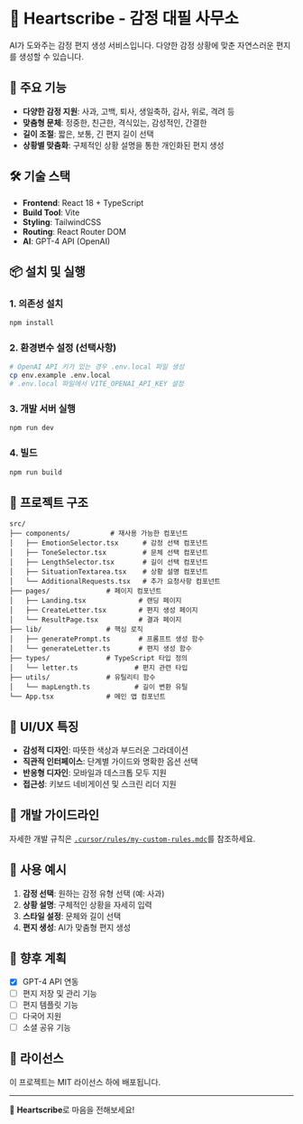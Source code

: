 # 💌 Heartscribe - 감정 대필 사무소

AI가 도와주는 감정 편지 생성 서비스입니다. 다양한 감정 상황에 맞춘 자연스러운 편지를 생성할 수 있습니다.

## 🚀 주요 기능

- **다양한 감정 지원**: 사과, 고백, 퇴사, 생일축하, 감사, 위로, 격려 등
- **맞춤형 문체**: 정중한, 친근한, 격식있는, 감성적인, 간결한
- **길이 조절**: 짧은, 보통, 긴 편지 길이 선택
- **상황별 맞춤화**: 구체적인 상황 설명을 통한 개인화된 편지 생성

## 🛠 기술 스택

- **Frontend**: React 18 + TypeScript
- **Build Tool**: Vite
- **Styling**: TailwindCSS
- **Routing**: React Router DOM
- **AI**: GPT-4 API (OpenAI)

## 📦 설치 및 실행

### 1. 의존성 설치
```bash
npm install
```

### 2. 환경변수 설정 (선택사항)
```bash
# OpenAI API 키가 있는 경우 .env.local 파일 생성
cp env.example .env.local
# .env.local 파일에서 VITE_OPENAI_API_KEY 설정
```

### 3. 개발 서버 실행
```bash
npm run dev
```

### 4. 빌드
```bash
npm run build
```

## 📁 프로젝트 구조

```
src/
├── components/          # 재사용 가능한 컴포넌트
│   ├── EmotionSelector.tsx      # 감정 선택 컴포넌트
│   ├── ToneSelector.tsx         # 문체 선택 컴포넌트
│   ├── LengthSelector.tsx       # 길이 선택 컴포넌트
│   ├── SituationTextarea.tsx    # 상황 설명 컴포넌트
│   └── AdditionalRequests.tsx   # 추가 요청사항 컴포넌트
├── pages/              # 페이지 컴포넌트
│   ├── Landing.tsx             # 랜딩 페이지
│   ├── CreateLetter.tsx        # 편지 생성 페이지
│   └── ResultPage.tsx          # 결과 페이지
├── lib/                # 핵심 로직
│   ├── generatePrompt.ts       # 프롬프트 생성 함수
│   └── generateLetter.ts       # 편지 생성 함수
├── types/              # TypeScript 타입 정의
│   └── letter.ts              # 편지 관련 타입
├── utils/              # 유틸리티 함수
│   └── mapLength.ts           # 길이 변환 유틸
└── App.tsx             # 메인 앱 컴포넌트
```

## 🎨 UI/UX 특징

- **감성적 디자인**: 따뜻한 색상과 부드러운 그라데이션
- **직관적 인터페이스**: 단계별 가이드와 명확한 옵션 선택
- **반응형 디자인**: 모바일과 데스크톱 모두 지원
- **접근성**: 키보드 네비게이션 및 스크린 리더 지원

## 🔧 개발 가이드라인

자세한 개발 규칙은 [`.cursor/rules/my-custom-rules.mdc`](.cursor/rules/my-custom-rules.mdc)를 참조하세요.

## 📝 사용 예시

1. **감정 선택**: 원하는 감정 유형 선택 (예: 사과)
2. **상황 설명**: 구체적인 상황을 자세히 입력
3. **스타일 설정**: 문체와 길이 선택
4. **편지 생성**: AI가 맞춤형 편지 생성

## 🔮 향후 계획

- [x] GPT-4 API 연동
- [ ] 편지 저장 및 관리 기능
- [ ] 편지 템플릿 기능
- [ ] 다국어 지원
- [ ] 소셜 공유 기능

## 📄 라이선스

이 프로젝트는 MIT 라이선스 하에 배포됩니다.

---

💝 **Heartscribe**로 마음을 전해보세요!
